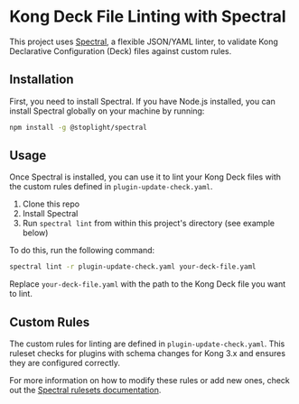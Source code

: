 # Kong Deck File Linting with Spectral

This project uses [Spectral](https://stoplight.io/open-source/spectral/), a flexible JSON/YAML linter, to validate Kong Declarative Configuration (Deck) files against custom rules.

## Installation

First, you need to install Spectral. If you have Node.js installed, you can install Spectral globally on your machine by running:

```bash
npm install -g @stoplight/spectral
```

## Usage

Once Spectral is installed, you can use it to lint your Kong Deck files with the custom rules defined in `plugin-update-check.yaml`.

1. Clone this repo
2. Install Spectral
3. Run `spectral lint` from within this project's directory (see example below)

To do this, run the following command:

```bash
spectral lint -r plugin-update-check.yaml your-deck-file.yaml
```

Replace `your-deck-file.yaml` with the path to the Kong Deck file you want to lint.

## Custom Rules

The custom rules for linting are defined in `plugin-update-check.yaml`. This ruleset checks for plugins with schema changes for Kong 3.x and ensures they are configured correctly.

For more information on how to modify these rules or add new ones, check out the [Spectral rulesets documentation](https://stoplight.io/p/docs/gh/stoplightio/spectral/docs/guides/7-authoring-rulesets.md).
